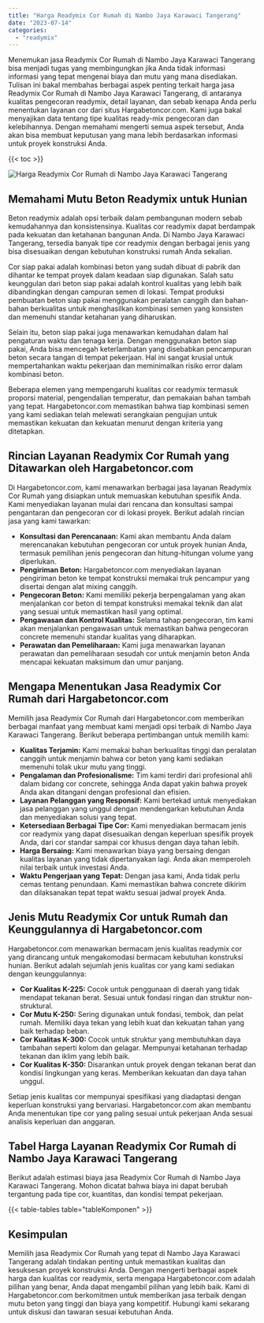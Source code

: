 ```yaml
---
title: "Harga Readymix Cor Rumah di Nambo Jaya Karawaci Tangerang"
date: "2023-07-14"
categories: 
  - "readymix"
---
```



Menemukan jasa Readymix Cor Rumah di Nambo Jaya Karawaci Tangerang bisa menjadi tugas yang membingungkan jika Anda tidak informasi informasi yang tepat mengenai biaya dan mutu yang mana disediakan. Tulisan ini bakal membahas berbagai aspek penting terkait harga jasa Readymix Cor Rumah di Nambo Jaya Karawaci Tangerang, di antaranya kualitas pengecoran readymix, detail layanan, dan sebab kenapa Anda perlu menentukan layanan cor dari situs Hargabetoncor.com. Kami juga bakal menyajikan data tentang tipe kualitas ready-mix pengecoran dan kelebihannya. Dengan memahami mengerti semua aspek tersebut, Anda akan bisa membuat keputusan yang mana lebih berdasarkan informasi untuk proyek konstruksi Anda.

{{< toc >}}

![Harga Readymix Cor Rumah di Nambo Jaya Karawaci Tangerang](https://hargareadymixid.github.io/hbc/readymix-hbc%20(35).png)

## Memahami Mutu Beton Readymix untuk Hunian

Beton readymix adalah opsi terbaik dalam pembangunan modern sebab kemudahannya dan konsistensinya. Kualitas cor readymix dapat berdampak pada kekuatan dan ketahanan bangunan Anda. Di Nambo Jaya Karawaci Tangerang, tersedia banyak tipe cor readymix dengan berbagai jenis yang bisa disesuaikan dengan kebutuhan konstruksi rumah Anda sekalian.

Cor siap pakai adalah kombinasi beton yang sudah dibuat di pabrik dan dihantar ke tempat proyek dalam keadaan siap digunakan. Salah satu keunggulan dari beton siap pakai adalah kontrol kualitas yang lebih baik dibandingkan dengan campuran semen di lokasi. Tempat produksi pembuatan beton siap pakai menggunakan peralatan canggih dan bahan-bahan berkualitas untuk menghasilkan kombinasi semen yang konsisten dan memenuhi standar ketahanan yang diharuskan.

Selain itu, beton siap pakai juga menawarkan kemudahan dalam hal pengaturan waktu dan tenaga kerja. Dengan menggunakan beton siap pakai, Anda bisa mencegah keterlambatan yang disebabkan pencampuran beton secara tangan di tempat pekerjaan. Hal ini sangat krusial untuk mempertahankan waktu pekerjaan dan meminimalkan risiko error dalam kombinasi beton.

Beberapa elemen yang mempengaruhi kualitas cor readymix termasuk proporsi material, pengendalian temperatur, dan pemakaian bahan tambah yang tepat. Hargabetoncor.com memastikan bahwa tiap kombinasi semen yang kami sediakan telah melewati serangkaian pengujian untuk memastikan kekuatan dan kekuatan menurut dengan kriteria yang ditetapkan.

## Rincian Layanan Readymix Cor Rumah yang Ditawarkan oleh Hargabetoncor.com

Di Hargabetoncor.com, kami menawarkan berbagai jasa layanan Readymix Cor Rumah yang disiapkan untuk memuaskan kebutuhan spesifik Anda. Kami menyediakan layanan mulai dari rencana dan konsultasi sampai pengantaran dan pengecoran cor di lokasi proyek. Berikut adalah rincian jasa yang kami tawarkan:

- **Konsultasi dan Perencanaan:** Kami akan membantu Anda dalam merencanakan kebutuhan pengecoran cor untuk proyek hunian Anda, termasuk pemilihan jenis pengecoran dan hitung-hitungan volume yang diperlukan.
- **Pengiriman Beton:** Hargabetoncor.com menyediakan layanan pengiriman beton ke tempat konstruksi memakai truk pencampur yang disertai dengan alat mixing canggih.
- **Pengecoran Beton:** Kami memiliki pekerja berpengalaman yang akan menjalankan cor beton di tempat konstruksi memakai teknik dan alat yang sesuai untuk memastikan hasil yang optimal.
- **Pengawasan dan Kontrol Kualitas:** Selama tahap pengecoran, tim kami akan menjalankan pengawasan untuk memastikan bahwa pengecoran concrete memenuhi standar kualitas yang diharapkan.
- **Perawatan dan Pemeliharaan:** Kami juga menawarkan layanan perawatan dan pemeliharaan sesudah cor untuk menjamin beton Anda mencapai kekuatan maksimum dan umur panjang.

## Mengapa Menentukan Jasa Readymix Cor Rumah dari Hargabetoncor.com

Memilih jasa Readymix Cor Rumah dari Hargabetoncor.com memberikan berbagai manfaat yang membuat kami menjadi opsi terbaik di Nambo Jaya Karawaci Tangerang. Berikut beberapa pertimbangan untuk memilih kami:

- **Kualitas Terjamin:** Kami memakai bahan berkualitas tinggi dan peralatan canggih untuk menjamin bahwa cor beton yang kami sediakan memenuhi tolak ukur mutu yang tinggi.
- **Pengalaman dan Profesionalisme:** Tim kami terdiri dari profesional ahli dalam bidang cor concrete, sehingga Anda dapat yakin bahwa proyek Anda akan ditangani dengan profesional dan efisien.
- **Layanan Pelanggan yang Responsif:** Kami bertekad untuk menyediakan jasa pelanggan yang unggul dengan mendengarkan kebutuhan Anda dan menyediakan solusi yang tepat.
- **Ketersediaan Berbagai Tipe Cor:** Kami menyediakan bermacam jenis cor readymix yang dapat disesuaikan dengan keperluan spesifik proyek Anda, dari cor standar sampai cor khusus dengan daya tahan lebih.
- **Harga Bersaing:** Kami menawarkan biaya yang bersaing dengan kualitas layanan yang tidak dipertanyakan lagi. Anda akan memperoleh nilai terbaik untuk investasi Anda.
- **Waktu Pengerjaan yang Tepat:** Dengan jasa kami, Anda tidak perlu cemas tentang penundaan. Kami memastikan bahwa concrete dikirim dan dilaksanakan tepat tepat waktu sesuai jadwal proyek Anda.

## Jenis Mutu Readymix Cor untuk Rumah dan Keunggulannya di Hargabetoncor.com

Hargabetoncor.com menawarkan bermacam jenis kualitas readymix cor yang dirancang untuk mengakomodasi bermacam kebutuhan konstruksi hunian. Berikut adalah sejumlah jenis kualitas cor yang kami sediakan dengan keunggulannya:

- **Cor Kualitas K-225:** Cocok untuk penggunaan di daerah yang tidak mendapat tekanan berat. Sesuai untuk fondasi ringan dan struktur non-struktural.
- **Cor Mutu K-250:** Sering digunakan untuk fondasi, tembok, dan pelat rumah. Memiliki daya tekan yang lebih kuat dan kekuatan tahan yang baik terhadap beban.
- **Cor Kualitas K-300:** Cocok untuk struktur yang membutuhkan daya tambahan seperti kolom dan gelagar. Mempunyai ketahanan terhadap tekanan dan iklim yang lebih baik.
- **Cor Kualitas K-350:** Disarankan untuk proyek dengan tekanan berat dan kondisi lingkungan yang keras. Memberikan kekuatan dan daya tahan unggul.

Setiap jenis kualitas cor mempunyai spesifikasi yang diadaptasi dengan keperluan konstruksi yang bervariasi. Hargabetoncor.com akan membantu Anda menentukan tipe cor yang paling sesuai untuk pekerjaan Anda sesuai analisis keperluan dan anggaran.

## Tabel Harga Layanan Readymix Cor Rumah di Nambo Jaya Karawaci Tangerang

Berikut adalah estimasi biaya jasa Readymix Cor Rumah di Nambo Jaya Karawaci Tangerang. Mohon dicatat bahwa biaya ini dapat berubah tergantung pada tipe cor, kuantitas, dan kondisi tempat pekerjaan.

{{< table-tables table="tableKomponen" >}}

## Kesimpulan

Memilih jasa Readymix Cor Rumah yang tepat di Nambo Jaya Karawaci Tangerang adalah tindakan penting untuk memastikan kualitas dan kesuksesan proyek konstruksi Anda. Dengan mengerti berbagai aspek harga dan kualitas cor readymix, serta mengapa Hargabetoncor.com adalah pilihan yang benar, Anda dapat mengambil pilihan yang lebih baik. Kami di Hargabetoncor.com berkomitmen untuk memberikan jasa terbaik dengan mutu beton yang tinggi dan biaya yang kompetitif. Hubungi kami sekarang untuk diskusi dan tawaran sesuai kebutuhan Anda.
